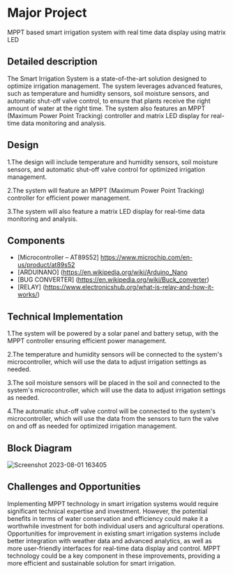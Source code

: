 
# Major Project
MPPT based smart irrigation system with real time data display using matrix LED 




## Detailed description


The Smart Irrigation System is a state-of-the-art solution designed to optimize irrigation management. The system leverages advanced features, such as temperature and humidity sensors, soil moisture sensors, and automatic shut-off valve control, to ensure that plants receive the right amount of water at the right time. The system also features an MPPT (Maximum Power Point Tracking) controller and matrix LED display for real-time data monitoring and analysis.
## Design
1.The design will include temperature and humidity sensors, soil moisture sensors, and automatic shut-off valve control for optimized irrigation management.

2.The system will feature an MPPT (Maximum Power Point Tracking) controller for efficient power management.

3.The system will also feature a matrix LED display for real-time data monitoring and analysis.

## Components

 - [Microcontroller – AT89S52]
 https://www.microchip.com/en-us/product/at89s52
 - [ARDUINANO]
 (https://en.wikipedia.org/wiki/Arduino_Nano
 - [BUG CONVERTER]
 (https://en.wikipedia.org/wiki/Buck_converter)
- [RELAY]
(https://www.electronicshub.org/what-is-relay-and-how-it-works/)
## Technical Implementation
1.The system will be powered by a solar panel and battery setup, with the MPPT controller ensuring efficient power management.

2.The temperature and humidity sensors will be connected to the system's microcontroller, which will use the data to adjust irrigation settings as needed.

3.The soil moisture sensors will be placed in the soil and connected to the system's microcontroller, which will use the data to adjust irrigation settings as needed.

4.The automatic shut-off valve control will be connected to the system's microcontroller, which will use the data from the sensors to turn the valve on and off as needed for optimized irrigation management.

## Block Diagram
![Screenshot 2023-08-01 163405](https://github.com/Thisisteja/PROJECT/assets/140914817/daf2e0e0-f4d8-4aa5-a758-3ca2252595e8)

## Challenges and Opportunities
Implementing MPPT technology in smart irrigation systems would require significant technical expertise and investment. However, the potential benefits in terms of water conservation and efficiency could make it a worthwhile investment for both individual users and agricultural operations. Opportunities for improvement in existing smart irrigation systems include better integration with weather data and advanced analytics, as well as more user-friendly interfaces for real-time data display and control. MPPT technology could be a key component in these improvements, providing a more efficient and sustainable solution for smart irrigation.

